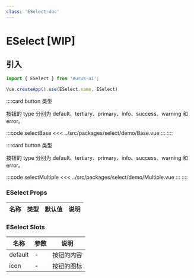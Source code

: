 ```yaml
---
class: 'ESelect-doc'
---
```

# ESelect [WIP]

## 引入

```javascript
import { ESelect } from 'eurus-ui';

Vue.createApp().use(ESelect.name, ESelect)
```

::::card button 类型

按钮的 type 分别为 default、tertiary、primary、info、success、warning 和 error。

:::code selectBase
<<< ../src/packages/select/demo/Base.vue
:::
::::

::::card button 类型

按钮的 type 分别为 default、tertiary、primary、info、success、warning 和 error。

:::code selectMultiple
<<< ../src/packages/select/demo/Multiple.vue
:::
::::


### ESelect Props

| 名称 | 类型 | 默认值 | 说明 |
| --- | --- | --- | --- |



###  ESelect Slots

| 名称    | 参数 | 说明       |
| ------- | ---- | ---------- |
| default | -    | 按钮的内容 |
| icon    | -    | 按钮的图标 |
